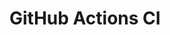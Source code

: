 # GitHub Actions CI
















































































































































































































































































































































